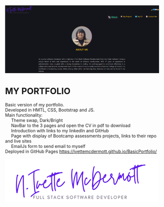 ![Home](imagesReadMe/ss-home.png)

# MY PORTFOLIO

Basic version of my portfolio. <br>
Developed in HMTL, CSS, Bootstrap and JS.<br>
Main functionality: <br> &nbsp;&nbsp;&nbsp;&nbsp; Theme swap, Dark/Bright <br>
                     &nbsp;&nbsp;&nbsp;&nbsp; NavBar to the 3 pages and open the CV in pdf to download<br>
                     &nbsp;&nbsp;&nbsp;&nbsp; Introduction with links to my linkedIn and GitHub<br>
                     &nbsp;&nbsp;&nbsp;&nbsp; Page with display of Bootcamp assessments projects, links to their repo and live sites<br>
                     &nbsp;&nbsp;&nbsp;&nbsp; EmailJs form to send email to myself<br>
Deployed in GitHub Pages https://ivettemcdermott.github.io/BasicPortfolio/
<br>
<br>
                      ![N IVETTE MCDERMOTT](assets/namelogo.png)

